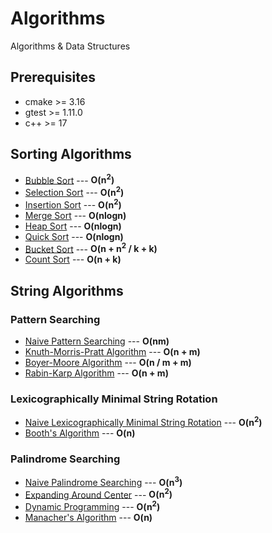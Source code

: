 # Algorithms
Algorithms &amp; Data Structures



## Prerequisites
* cmake >= 3.16
* gtest >= 1.11.0
* c++ >= 17



## Sorting Algorithms
* [Bubble Sort](sorting/src/BubbleSort.hpp) --- **O(n<sup>2</sup>)**
* [Selection Sort](sorting/src/SelectionSort.hpp) --- **O(n<sup>2</sup>)**
* [Insertion Sort](sorting/src/InsertionSort.hpp) --- **O(n<sup>2</sup>)**
* [Merge Sort](sorting/src/MergeSort.hpp) --- **O(nlogn)**
* [Heap Sort](sorting/src/HeapSort.hpp) --- **O(nlogn)**
* [Quick Sort](sorting/src/QuickSort.hpp) --- **O(nlogn)**
* [Bucket Sort](sorting/src/BucketSort.hpp) --- **O(n + n<sup>2</sup> / k + k)**
* [Count Sort](sorting/src/CountSort.hpp) --- **O(n + k)**



## String Algorithms
### Pattern Searching
* [Naive Pattern Searching](strings/src/NaiveSearch.hpp) --- **O(nm)**
* [Knuth-Morris-Pratt Algorithm](strings/src/KnuthMorrisPratt.hpp) --- **O(n + m)**
* [Boyer-Moore Algorithm](strings/src/BoyerMoore.hpp) --- **O(n / m + m)**
* [Rabin-Karp Algorithm](strings/src/RabinKarp.hpp) --- **O(n + m)**

### Lexicographically Minimal String Rotation
* [Naive Lexicographically Minimal String Rotation](strings/src/NaiveRotate.hpp) --- **O(n<sup>2</sup>)**
* [Booth's Algorithm](strings/src/BoothsAlgorithm.hpp) --- **O(n)**

### Palindrome Searching
* [Naive Palindrome Searching](src/NaivePalindrome.hpp) --- **O(n<sup>3</sup>)**
* [Expanding Around Center](src/ExpandPalindrome.hpp) --- **O(n<sup>2</sup>)**
* [Dynamic Programming](src/DynamicPalindrome.hpp) --- **O(n<sup>2</sup>)**
* [Manacher's Algorithm](src/ManachersAlgorithm.hpp) --- **O(n)**